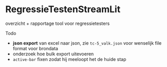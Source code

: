 # RegressieTestenStreamLit
overzicht + rapportage tool voor regressietesters

Todo 
* **json export** van excel naar json, zie `tc-5_valk.json` voor wenselijk file format voor brondata
* onderzoek hoe bulk export uitevoeren
* `active-bar` fixen zodat hij meeloopt het de huide stap 

    
  
